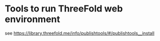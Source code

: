 # Tools to run ThreeFold web environment

see https://library.threefold.me/info/publishtools/#/publishtools__install
